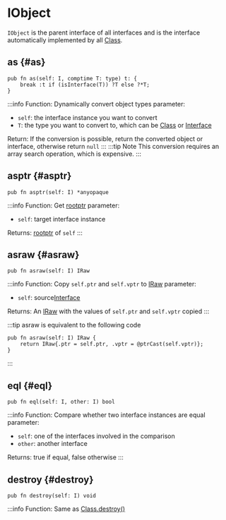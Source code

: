 # IObject
`IObject` is the parent interface of all interfaces and is the interface automatically implemented by all [Class](principle#term).

## as {#as}
```zig
pub fn as(self: I, comptime T: type) t: {
    break :t if (isInterface(T)) ?T else ?*T;
}
```
:::info Function: Dynamically convert object types
parameter:
- `self`: the interface instance you want to convert
- `T`: the type you want to convert to, which can be [Class](principle#term) or [Interface](principle#term)

Return: If the conversion is possible, return the converted object or interface, otherwise return `null`
:::
:::tip Note
This conversion requires an array search operation, which is expensive.
:::

## asptr {#asptr}
```zig
pub fn asptr(self: I) *anyopaque
```
:::info Function: Get [rootptr](principle#term)
parameter:
- `self`: target interface instance

Returns: [rootptr](principle#term) of `self`
:::

## asraw {#asraw}
```zig
pub fn asraw(self: I) IRaw
```
:::info Function: Copy `self.ptr` and `self.vptr` to [IRaw](iraw)
parameter:
- `self`: source[Interface](principle#term)

Returns: An [IRaw](iraw) with the values ​​of `self.ptr` and `self.vptr` copied
:::

:::tip asraw is equivalent to the following code
```zig
pub fn asraw(self: I) IRaw {
    return IRaw{.ptr = self.ptr, .vptr = @ptrCast(self.vptr)};
}
```
:::

## eql {#eql}
```zig
pub fn eql(self: I, other: I) bool
```
:::info Function: Compare whether two interface instances are equal
parameter:
- `self`: one of the interfaces involved in the comparison
- `other`: another interface

Returns: true if equal, false otherwise
:::

## destroy {#destroy}
```zig
pub fn destroy(self: I) void
```
:::info Function: Same as [Class.destroy()](class#destroy)
